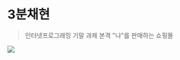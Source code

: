 # 3분채현
>인터넷프로그래밍 기말 과제
>본격 "나"를 판매하는 쇼핑몰

<img src="https://user-images.githubusercontent.com/90364711/212853948-92ee2494-a662-4363-b2c6-6b26d8c0d08d.gif" />
